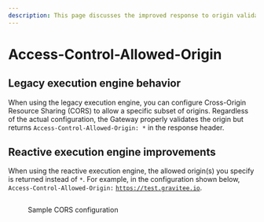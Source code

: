 ```yaml
---
description: This page discusses the improved response to origin validation
---
```


# Access-Control-Allowed-Origin

## Legacy execution engine behavior

When using the legacy execution engine, you can configure Cross-Origin Resource Sharing (CORS) to allow a specific subset of origins. Regardless of the actual configuration, the Gateway properly validates the origin but returns `Access-Control-Allowed-Origin: *` in the response header.

## Reactive execution engine improvements

When using the reactive execution engine, the allowed origin(s) you specify is returned instead of `*`. For example, in the configuration shown below, `Access-Control-Allowed-Origin:` [`https://test.gravitee.io`](https://test.gravitee.io/).

<figure><img src="https://docs.gravitee.io/images/apim/3.x/event-native/event-native-api-management-cors.png" alt=""><figcaption><p>Sample CORS configuration</p></figcaption></figure>
